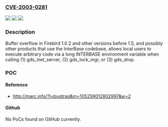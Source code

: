 ### [CVE-2003-0281](https://cve.mitre.org/cgi-bin/cvename.cgi?name=CVE-2003-0281)
![](https://img.shields.io/static/v1?label=Product&message=n%2Fa&color=blue)
![](https://img.shields.io/static/v1?label=Version&message=n%2Fa&color=blue)
![](https://img.shields.io/static/v1?label=Vulnerability&message=n%2Fa&color=brighgreen)

### Description

Buffer overflow in Firebird 1.0.2 and other versions before 1.5, and possibly other products that use the InterBase codebase, allows local users to execute arbitrary code via a long INTERBASE environment variable when calling (1) gds_inet_server, (2) gds_lock_mgr, or (3) gds_drop.

### POC

#### Reference
- http://marc.info/?l=bugtraq&m=105259012802997&w=2

#### Github
No PoCs found on GitHub currently.

